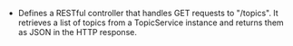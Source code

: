 * Defines a RESTful controller that handles GET requests to "/topics". It retrieves a list of topics from a TopicService instance and returns them as JSON in the HTTP response.
